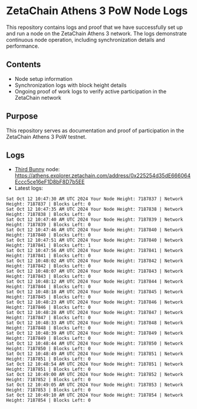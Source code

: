 # ZetaChain Athens 3 PoW Node Logs
This repository contains logs and proof that we have successfully set up and run a node on the ZetaChain Athens 3 network. The logs demonstrate continuous node operation, including synchronization details and performance.

## Contents
- Node setup information
- Synchronization logs with block height details
- Ongoing proof of work logs to verify active participation in the ZetaChain network

## Purpose
This repository serves as documentation and proof of participation in the ZetaChain Athens 3 PoW testnet.

## Logs

- [Third Bunny](https://thirdbunny.xyz/) node: https://athens.explorer.zetachain.com/address/0x225254d35dE666064Eccc5ce16eF1D8bF8D7b5EE
- Latest logs:
```
Sat Oct 12 10:47:30 AM UTC 2024 Your Node Height: 7187837 | Network Height: 7187837 | Blocks Left: 0
Sat Oct 12 10:47:35 AM UTC 2024 Your Node Height: 7187838 | Network Height: 7187838 | Blocks Left: 0
Sat Oct 12 10:47:40 AM UTC 2024 Your Node Height: 7187839 | Network Height: 7187839 | Blocks Left: 0
Sat Oct 12 10:47:46 AM UTC 2024 Your Node Height: 7187840 | Network Height: 7187840 | Blocks Left: 0
Sat Oct 12 10:47:51 AM UTC 2024 Your Node Height: 7187840 | Network Height: 7187841 | Blocks Left: 1
Sat Oct 12 10:47:56 AM UTC 2024 Your Node Height: 7187841 | Network Height: 7187841 | Blocks Left: 0
Sat Oct 12 10:48:02 AM UTC 2024 Your Node Height: 7187842 | Network Height: 7187842 | Blocks Left: 0
Sat Oct 12 10:48:07 AM UTC 2024 Your Node Height: 7187843 | Network Height: 7187843 | Blocks Left: 0
Sat Oct 12 10:48:12 AM UTC 2024 Your Node Height: 7187844 | Network Height: 7187844 | Blocks Left: 0
Sat Oct 12 10:48:18 AM UTC 2024 Your Node Height: 7187845 | Network Height: 7187845 | Blocks Left: 0
Sat Oct 12 10:48:23 AM UTC 2024 Your Node Height: 7187846 | Network Height: 7187846 | Blocks Left: 0
Sat Oct 12 10:48:28 AM UTC 2024 Your Node Height: 7187847 | Network Height: 7187847 | Blocks Left: 0
Sat Oct 12 10:48:33 AM UTC 2024 Your Node Height: 7187848 | Network Height: 7187848 | Blocks Left: 0
Sat Oct 12 10:48:39 AM UTC 2024 Your Node Height: 7187849 | Network Height: 7187849 | Blocks Left: 0
Sat Oct 12 10:48:44 AM UTC 2024 Your Node Height: 7187850 | Network Height: 7187850 | Blocks Left: 0
Sat Oct 12 10:48:49 AM UTC 2024 Your Node Height: 7187851 | Network Height: 7187851 | Blocks Left: 0
Sat Oct 12 10:48:54 AM UTC 2024 Your Node Height: 7187851 | Network Height: 7187851 | Blocks Left: 0
Sat Oct 12 10:49:00 AM UTC 2024 Your Node Height: 7187852 | Network Height: 7187852 | Blocks Left: 0
Sat Oct 12 10:49:05 AM UTC 2024 Your Node Height: 7187853 | Network Height: 7187853 | Blocks Left: 0
Sat Oct 12 10:49:10 AM UTC 2024 Your Node Height: 7187854 | Network Height: 7187854 | Blocks Left: 0
```
